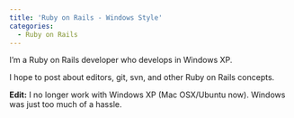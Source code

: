 ```yaml
---
title: 'Ruby on Rails - Windows Style'
categories:
  - Ruby on Rails
---
```



I’m a Ruby on Rails developer who develops in Windows XP.

I hope to post about editors, git, svn, and other Ruby on Rails concepts.

**Edit:** I no longer work with Windows XP (Mac OSX/Ubuntu now). Windows was just too much of a hassle.